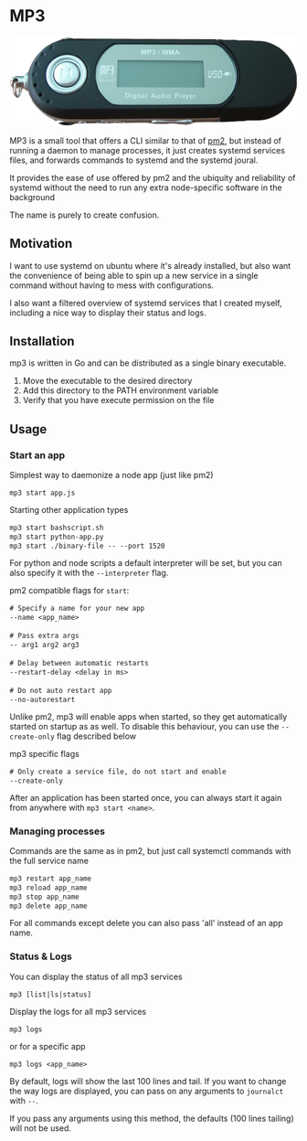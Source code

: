 # MP3

![Header image (an mp3 player)](header.png)

MP3 is a small tool that offers a CLI similar to that of [pm2](https://github.com/Unitech/pm2),
but instead of running a daemon to manage processes, it just creates systemd services files,
and forwards commands to systemd and the systemd joural.

It provides the ease of use offered by pm2 and the ubiquity and reliability of systemd
without the need to run any extra node-specific software in the background

The name is purely to create confusion.

## Motivation

I want to use systemd on ubuntu where it's already installed, but also want the convenience of being able to
spin up a new service in a single command without having to mess with configurations.

I also want a filtered overview of systemd services that I created myself, including a nice way to display their status
and logs.

## Installation

mp3 is written in Go and can be distributed as a single binary executable.

1. Move the executable to the desired directory
2. Add this directory to the PATH environment variable
3. Verify that you have execute permission on the file

## Usage

### Start an app

Simplest way to daemonize a node app (just like pm2)

```shell
mp3 start app.js
```

Starting other application types

```shell
mp3 start bashscript.sh
mp3 start python-app.py
mp3 start ./binary-file -- --port 1520
```

For python and node scripts a default interpreter will be set,
but you can also specify it with the `--interpreter` flag.

pm2 compatible flags for `start`:

```shell
# Specify a name for your new app
--name <app_name>

# Pass extra args
-- arg1 arg2 arg3

# Delay between automatic restarts
--restart-delay <delay in ms>

# Do not auto restart app
--no-autorestart
```

Unlike pm2, mp3 will enable apps when started, so they get automatically started on startup as as well. To disable this
behaviour, you can use the `--create-only` flag described below

mp3 specific flags

```shell
# Only create a service file, do not start and enable
--create-only
```

After an application has been started once, you can always start it again from anywhere with `mp3 start <name>`.


### Managing processes

Commands are the same as in pm2, but just call systemctl commands with the full service name

```shell
mp3 restart app_name
mp3 reload app_name
mp3 stop app_name
mp3 delete app_name
```

For all commands except delete you can also pass 'all' instead of an app name.
### Status & Logs

You can display the status of all mp3 services

```shell
mp3 [list|ls|status]
```

Display the logs for all mp3 services

```shell
mp3 logs
```

or for a specific app

```shell
mp3 logs <app_name>
```

By default, logs will show the last 100 lines and tail. If you want to change the way logs are displayed, you can pass
on any arguments to `journalct` with `--`.

If you pass any arguments using this method, the defaults (100 lines tailing) will not be used.
